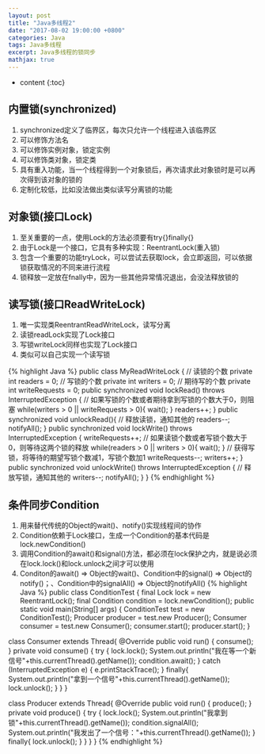 ```yaml
---
layout: post
title: "Java多线程2"
date: "2017-08-02 19:00:00 +0800"
categories: Java
tags: Java多线程
excerpt: Java多线程的锁同步
mathjax: true
---
```


* content
{:toc}

## 内置锁(synchronized)
1. synchronized定义了临界区，每次只允许一个线程进入该临界区
2. 可以修饰方法名
3. 可以修饰实例对象，锁定实例
4. 可以修饰类对象，锁定类
5. 具有重入功能，当一个线程得到一个对象锁后，再次请求此对象锁时是可以再次得到该对象的锁的
6. 定制化较低，比如没法做出类似读写分离锁的功能

## 对象锁(接口Lock)
1. 至关重要的一点，使用Lock的方法必须要有try{}finally{}
2. 由于Lock是一个接口，它具有多种实现：ReentrantLock(重入锁)
3. 包含一个重要的功能tryLock，可以尝试去获取lock，会立即返回，可以依据锁获取情况的不同来进行流程
4. 锁释放一定放在fnally中，因为一些其他异常情况退出，会没法释放锁的

## 读写锁(接口ReadWriteLock)
1. 唯一实现类ReentrantReadWriteLock，读写分离
2. 读锁readLock实现了Lock接口
3. 写锁writeLock同样也实现了Lock接口
4. 类似可以自己实现一个读写锁

{% highlight Java %}
public class MyReadWriteLock {
  // 读锁的个数
  private int readers = 0;
  // 写锁的个数
  private int writers = 0;
  // 期待写的个数
  private int writeRequests = 0;
  public synchronized void lockRead() throws InterruptedException {
    // 如果写锁的个数或者期待拿到写锁的个数大于0，则阻塞
    while(writers > 0 || writeRequests > 0){
      wait();
    }
    readers++;
  }
  public synchronized void unlockRead(){
    // 释放读锁，通知其他的
    readers--;
    notifyAll();
  }
  public synchronized void lockWrite() throws InterruptedException {
    writeRequests++;
    // 如果读锁个数或者写锁个数大于0，则等待这两个锁的释放
    while(readers > 0 || writers > 0){
      wait();
    }
    // 获得写锁，将等待的期望写锁个数减1，写锁个数加1
    writeRequests--;
    writers++;
  }
  public synchronized void unlockWrite() throws InterruptedException {
    // 释放写锁，通知其他的
    writers--;
    notifyAll();
  }
}
{% endhighlight %}

## 条件同步Condition
1. 用来替代传统的Object的wait()、notify()实现线程间的协作
2. Condition依赖于Lock接口，生成一个Condition的基本代码是lock.newCondition()
3. 调用Condition的await()和signal()方法，都必须在lock保护之内，就是说必须在lock.lock()和lock.unlock之间才可以使用
4. Conditon的await() => Object的wait()、Condition中的signal() => Object的notify()；、Condition中的signalAll() => Object的notifyAll()
{% highlight Java %}
public class ConditionTest {
  final Lock lock = new ReentrantLock();
  final Condition condition = lock.newCondition();
  public static void main(String[] args) {
    ConditionTest test = new ConditionTest();
    Producer producer = test.new Producer();
    Consumer consumer = test.new Consumer();
    consumer.start();
    producer.start();
  }

  class Consumer extends Thread{
    @Override
    public void run() {
      consume();
    }
    private void consume() {
      try {
        lock.lock();
        System.out.println("我在等一个新信号"+this.currentThread().getName());
        condition.await();
      } catch (InterruptedException e) {
        e.printStackTrace();
      } finally{
        System.out.println("拿到一个信号"+this.currentThread().getName());
        lock.unlock();
      }
    }
  }

  class Producer extends Thread{
    @Override
    public void run() {
      produce();
    }
    private void produce() {
      try {
        lock.lock();
        System.out.println("我拿到锁"+this.currentThread().getName());
        condition.signalAll();
        System.out.println("我发出了一个信号："+this.currentThread().getName());
      } finally{
        lock.unlock();
      }
    }
  }
}
{% endhighlight %}
